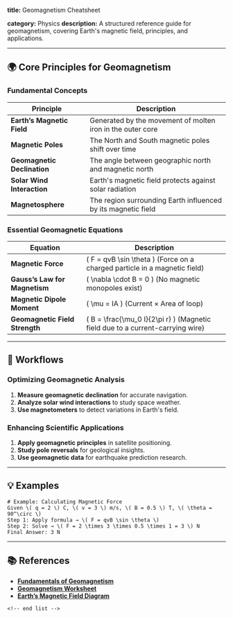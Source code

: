 **title:** Geomagnetism Cheatsheet

**category:** Physics
**description:** A structured reference guide for geomagnetism, covering Earth's magnetic field, principles, and applications.

---

## 🌍 **Core Principles for Geomagnetism**

### **Fundamental Concepts**

| Principle                         | Description                                                   |
| --------------------------------- | ------------------------------------------------------------- |
| **Earth’s Magnetic Field** | Generated by the movement of molten iron in the outer core    |
| **Magnetic Poles**          | The North and South magnetic poles shift over time            |
| **Geomagnetic Declination** | The angle between geographic north and magnetic north         |
| **Solar Wind Interaction**  | Earth's magnetic field protects against solar radiation       |
| **Magnetosphere**           | The region surrounding Earth influenced by its magnetic field |

### **Essential Geomagnetic Equations**

| Equation                             | Description                                                                      |
| ------------------------------------ | -------------------------------------------------------------------------------- |
| **Magnetic Force**             | \( F = qvB \sin \theta \) (Force on a charged particle in a magnetic field)      |
| **Gauss’s Law for Magnetism** | \( \nabla \cdot B = 0 \) (No magnetic monopoles exist)                           |
| **Magnetic Dipole Moment**     | \( \mu = IA \) (Current × Area of loop)                                         |
| **Geomagnetic Field Strength** | \( B = \frac{\mu_0 I}{2\pi r} \) (Magnetic field due to a current-carrying wire) |

---

## 🔄 **Workflows**

### **Optimizing Geomagnetic Analysis**

1. **Measure geomagnetic declination** for accurate navigation.
2. **Analyze solar wind interactions** to study space weather.
3. **Use magnetometers** to detect variations in Earth's field.

### **Enhancing Scientific Applications**

1. **Apply geomagnetic principles** in satellite positioning.
2. **Study pole reversals** for geological insights.
3. **Use geomagnetic data** for earthquake prediction research.

---

## 💡 **Examples**

```plaintext
# Example: Calculating Magnetic Force
Given \( q = 2 \) C, \( v = 3 \) m/s, \( B = 0.5 \) T, \( \theta = 90^\circ \)  
Step 1: Apply formula → \( F = qvB \sin \theta \)  
Step 2: Solve → \( F = 2 \times 3 \times 0.5 \times 1 = 3 \) N  
Final Answer: 3 N  
```

---

## 📚 **References**

- **[Fundamentals of Geomagnetism](https://edurev.in/t/212814/Fundamentals-of-Geomagnetism)**
- **[Geomagnetism Worksheet](https://www.liveworksheets.com/w/en/ciencias-naturales/130448)**
- **[Earth’s Magnetic Field Diagram](https://www.freepik.com/premium-vector/vector-layered-paper-cut-style-earth-magnetic-geomagnetic-field-diagram-education-poster-template-planet-earth-surrounded-by-magnetic-field-created-by-rotation-earth-its-axis_77793411.htm)**

```
<!-- end list -->
```

